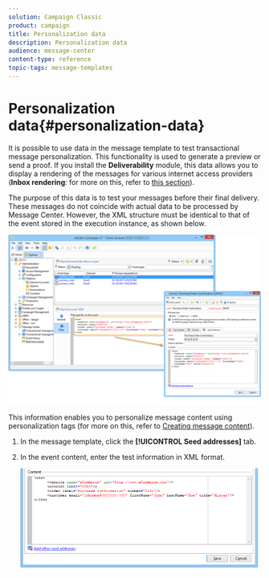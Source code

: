 ```yaml
---
solution: Campaign Classic
product: campaign
title: Personalization data
description: Personalization data
audience: message-center
content-type: reference
topic-tags: message-templates
---
```


# Personalization data{#personalization-data}

It is possible to use data in the message template to test transactional message personalization. This functionality is used to generate a preview or send a proof. If you install the **Deliverability** module, this data allows you to display a rendering of the messages for various internet access providers (**Inbox rendering**: for more on this, refer to [this section](../../delivery/using/inbox-rendering.md)).

The purpose of this data is to test your messages before their final delivery. These messages do not coincide with actual data to be processed by Message Center. However, the XML structure must be identical to that of the event stored in the execution instance, as shown below. 

![](assets/messagecenter_create_custo_006.png)

This information enables you to personalize message content using personalization tags (for more on this, refer to [Creating message content](../../message-center/using/creating-message-content.md)).

1. In the message template, click the **[!UICONTROL Seed addresses]** tab.
1. In the event content, enter the test information in XML format.

   ![](assets/messagecenter_create_custo_001.png)
